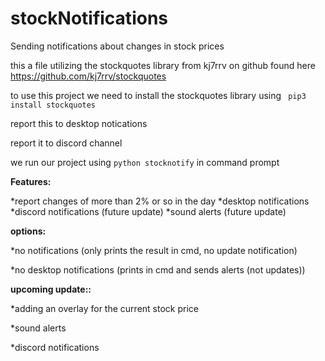 # stockNotifications
Sending notifications about changes in stock prices



this a file utilizing the stockquotes library from kj7rrv on github
found here https://github.com/kj7rrv/stockquotes

to use this project we need to install the stockquotes library using
``` pip3 install stockquotes```




report this to desktop notications
<picture of the desktop notification>

report it to discord channel
<picture of the discord>


we run our project using 
```python stocknotify``` 
in command prompt



**Features:**

*report changes of more than 2% or so in the day
*desktop notifications
*discord notifications (future update)
*sound alerts (future update)


**options:**


*no notifications (only prints the result in cmd, no update notification)

*no desktop notifications (prints in cmd and sends alerts (not updates))


**upcoming update::**

*adding an overlay for the current stock price

*sound alerts

*discord notifications





